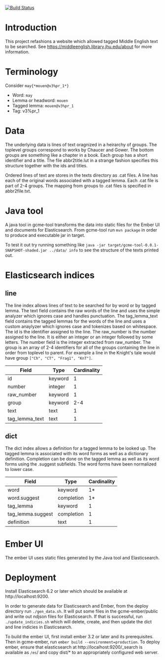 [![Build Status](https://travis-ci.org/jhu-digital-manuscripts/gcme.png?branch=master)](https://travis-ci.org/jhu-digital-manuscripts/gcme)

# Introduction

This project refashions a website which allowed tagged Middle English text to be searched. See https://middleenglish.library.jhu.edu/about for more information.

# Terminology

Consider `may{*mouen@v3%pr_1*}`

* Word: `may`
* Lemma or headword: `mouen` 
* Tagged lemma: `mouen@v3%pr_1`
* Tag: v3%pr_1

# Data

The underlying data is lines of text oragnized in a heirarchy of groups.
The toplevel groups correspond to works by Chaucer and Gower. The bottom groups
are something like a chapter in a book. Each group has a short identifier and a title.
The file abbr2title.lut in a strange fashion specifies this structure together with the ids and titles.

Ordered lines of text are stores in the texts directory as .cat files.
A line has each of the original words associated with a tagged lemma.
Each .cat file is part of 2-4 groups. The mapping from groups to .cat files is specified in abbr2file.txt.

# Java tool

A java tool in gcme-tool transforms the data into static files for the Ember UI and
documents for Elasticsearch. From gcme-tool run `mvn package` in order to produce
and executable jar in target.

To test it out try running something like `java -jar target/gcme-tool-0.0.1-SNAPSHOT-shaded.jar ../data/ info`
to see the structure of the texts printed out.

# Elasticsearch indices

## line

The line index allows lines of text to be searched for by word or by tagged lemma.
The text field contains the raw words of the line and uses the simple analyzer
which ignores case and handles punctuation. The tag_lemma_text field contains
the tagged lemmas for the words of the line and uses a custom anaylyzer which
ignores case and tokenizes based on whitespace. The id is the identifier
assigned to the line. The raw_number is the number assigned to the line.
It is either an integer or an integer followed by some letters. The number field
is the integer extracted from raw_number. The group is an array of 2-4 identifiers
for all of the groups containing the line in order from toplevel to parent.
For example a line in the Knight's tale would have group `["Ch", "CT", "Frag1", "KnT"]`.


| Field          | Type    | Cardinality |
| -------------- | ------- | ----------- |
| id             | keyword | 1           | 
| number         | integer | 1           |
| raw_number     | keyword | 1           |
| group          | keyword | 2-4         |
| text           | text    | 1           |
| tag_lemma_text | text    | 1           |


## dict

The dict index allows a definition for a tagged lemma to be looked up.
The tagged lemma is associated with its word forms as well as a dictionary definition.
Completion can be done on the tagged lemma as well as its word forms using the .suggest
subfields. The word forms have been normalized to lower case.

| Field             | Type       | Cardinality |
| ----------------- | ---------- | ----------- |
| word              | keyword    | 1*          |
| word.suggest      | completion | 1*          | 
| tag_lemma         | keyword    | 1           |
| tag_lemma.suggest | completion | 1           |
| definition        | text       | 1           |


# Ember UI

The ember UI uses static files generated by the Java tool and Elasticsearch.

# Deployment

Install Elasticsearch 6.2 or later which should be available at http://localhost:9200.

In order to generate data for Elasticsearch and Ember, from the deploy directory run
`./gen_data.sh`. It will put some files in the gcme-ember/public and write out
ndjson files for Elasticsearch. If that is successful, run `./update_indicies.sh`
which will delete, create, and then update the dict and line indicies in Elasticsearch.

To build the ember UI, first install ember 3.2 or later and its prerequisites.
Then in gcme-ember, run `ember build --environment=production`.
To deploy ember, ensure that elasticsearch at http://localhost:9200/_search is available as `/es`/
and copy dist/* to an appropriately configured web server.

